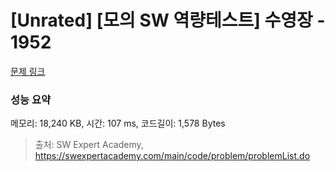 # [Unrated] [모의 SW 역량테스트] 수영장 - 1952 

[문제 링크](https://swexpertacademy.com/main/code/problem/problemDetail.do?contestProbId=AV5PpFQaAQMDFAUq) 

### 성능 요약

메모리: 18,240 KB, 시간: 107 ms, 코드길이: 1,578 Bytes



> 출처: SW Expert Academy, https://swexpertacademy.com/main/code/problem/problemList.do